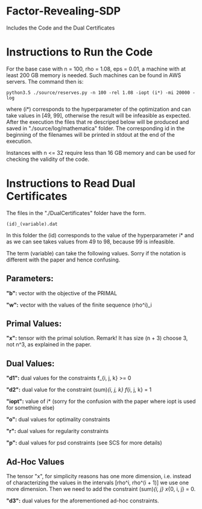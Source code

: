 # Factor-Revealing-SDP
Includes the Code and the Dual Certificates

# Instructions to Run the Code
For the base case with n = 100, rho = 1.08, eps = 0.01, a machine with at least 200 GB memory is needed. Such machines can be found in AWS servers. The command then is:

```
python3.5 ./source/reserves.py -n 100 -rel 1.08 -iopt (i*) -mi 20000 -log
```

where (i*) corresponds to the hyperparameter of the optimization and can take values in [49, 99], otherwise the result will be infeasible as expected. After the execution the files that re descriped below will be produced and saved in "./source/log/mathematica" folder. The corresponding id in the beginning of the filenames will be printed in stdout at the end of the execution.

Instances with n <= 32 require less than 16 GB memory and can be used for checking the validity of the code.

# Instructions to Read Dual Certificates

The files in the "./DualCertificates" folder have the form.

```
(id)_(variable).dat
```

In this folder the (id) corresponds to the value of the hyperparameter i* and as we can see takes values from 49 to 98, because 99 is infeasible.

The term (variable) can take the following values. Sorry if the notation is different with the paper and hence confusing.

## Parameters:
**"b":** vector with the objective of the PRIMAL

**"w":** vector with the values of the finite sequence (rho^i)_i

## Primal Values:
**"x":** tensor with the primal solution. Remark! It has size (n + 3) choose 3, not n^3, as explained in the paper.

## Dual Values:
**"d1":** dual values for the constraints f_{i, j, k} >= 0

**"d2":** dual value for the constraint (sum)_{i, j, k} f_{i, j, k} = 1

**"iopt":** value of i* (sorry for the confusion with the paper where iopt is used for something else)

**"o":** dual values for optimality constraints

**"r":** dual values for regularity constraints

**"p":** dual values for psd constraints (see SCS for more details)

## Ad-Hoc Values
The tensor "x", for simplicity reasons has one more dimension, i.e. instead of characterizing the values in the intervals [rho^i, rho^(i + 1)] we use one more dimension. Then we need to add the constraint (sum)_{i, j} x_{0, i, j} = 0.

**"d3":** dual values for the aforementioned ad-hoc constraints.
